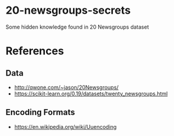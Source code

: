 # 20-newsgroups-secrets

Some hidden knowledge found in 20 Newsgroups dataset

# References

## Data

* http://qwone.com/~jason/20Newsgroups/
* https://scikit-learn.org/0.19/datasets/twenty_newsgroups.html

## Encoding Formats

* https://en.wikipedia.org/wiki/Uuencoding
